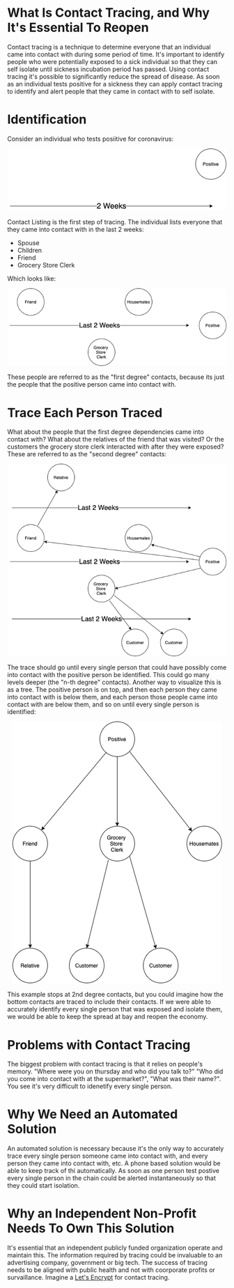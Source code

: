 # What Is Contact Tracing, and Why It's Essential To Reopen

Contact tracing is a technique to determine everyone that an individual came into contact with during some period of time. It's important to identify people who were potentially exposed to a sick individual so that they can self isolate until sickness incubation period has passed. Using contact tracing it's possible to significantly reduce the spread of disease. As soon as an individual tests positive for a sickness they can apply contact tracing to identify and alert people that they came in contact with to self isolate.

# Identification

Consider an individual who tests posiitive for coronavirus:

<p align="center">
  <img src="static/contact_tracing.png">
</p>

Contact Listing is the first step of tracing. The individual lists everyone that they came into contact with in the last 2 weeks: 

- Spouse
- Children
- Friend 
- Grocery Store Clerk

Which looks like: 

<p align="center">
  <img src="static/contact_tracing_last_2_weeks.png">
</p>

These people are referred to as the "first degree" contacts, because its just the people that the positive person came into contact with.

# Trace Each Person Traced

What about the people that the first degree dependencies came into contact with? What about the relatives of the friend that was visited? Or the customers the grocery store clerk interacted with after they were exposed? These are referred to as the "second degree" contacts:

<p align="center">
  <img src="static/contact_tracing_trace_traces.png">
</p>

The trace should go until every single person that could have possibly come into contact with the positive person be identified. This could go many levels deeper (the "n-th degree" contacts). Another way to visualize this is as a tree. The positive person is on top, and then each person they came into contact with is below them, and each person those people came into contact with are below them, and so on until every single person is identified:

<p align="center">
  <img src="static/tracing_traces_tree.png">
</p>


This example stops at 2nd degree contacts, but you could imagine how the bottom contacts are traced to include their contacts. If we were able to accurately identify every single person that was exposed and isolate them, we would be able to keep the spread at bay and reopen the economy.


# Problems with Contact Tracing

The biggest problem with contact tracing is that it relies on people's memory.  "Where were you on thursday and who did you talk to?" "Who did you come into contact with at the supermarket?", "What was their name?". You see it's very difficult to idenetify every single person.

# Why We Need an Automated Solution

An automated solution is necessary because it's the only way to accurately trace every single person someone came into contact with, and every person they came into contact with, etc. A phone based solution would be able to keep track of thi automatically. As soon as one person test postive every single person in the chain could be alerted instantaneously so that they could start isolation.


# Why an Independent Non-Profit Needs To Own This Solution

It's essential that an independent publicly funded organization operate and maintain this. The information required by tracing could be invaluable to an advertising company, government or big tech. The success of tracing needs to be aligned with public health and not with coorporate profits or survaillance. Imagine a [Let's Encrypt](https://letsencrypt.org/) for contact tracing.







